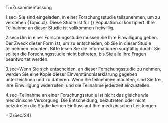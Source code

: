 Ti=Zusammenfassung

1.sec=Sie sind eingeladen, in einer Forschungsstudie teilzunehmen, um zu verstehen {Topic.cl}. Diese Studie ist für {} Population.cl konzipiert. Ihre Teilnahme an dieser Studie ist vollkommen freiwillig.

2.sec=Um in einer Forschungsstudie müssen Sie Ihre Einwilligung geben. Der Zweck dieser Form ist, um zu entscheiden, ob Sie in dieser Studie teilnehmen möchten. Bitte lesen Sie die Informationen sorgfältig durch. Sie sollten die Forschungsstudie nicht beitreten, bis Sie alle Ihre Fragen beantwortet werden.

3.sec=Wenn Sie sich entscheiden, an dieser Forschungsstudie zu nehmen, werden Sie eine Kopie dieser Einverständniserklärung gegeben unterzeichnen und zu datieren. Wenn Sie teilnehmen möchten, sind Sie frei, Ihre Einwilligung widerrufen, und die Teilnahme jederzeit einzustellen.

4.sec=Teilnahme an einer Forschungsstudie ist nicht das gleiche wie medizinische Versorgung. Die Entscheidung, beizutreten oder nicht beizutreten die Studie keinen Einfluss auf Ihre medizinischen Leistungen.

=[Z/Sec/S4]
